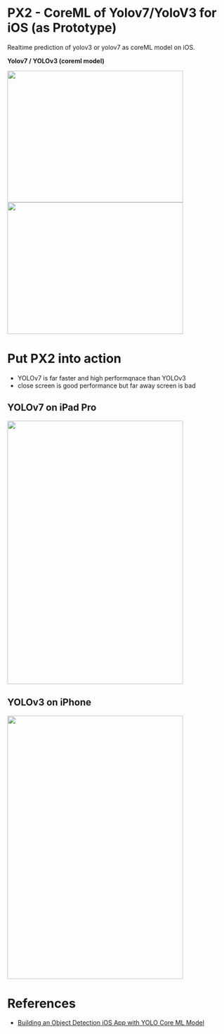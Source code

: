 # PX2 - CoreML of Yolov7/YoloV3 for iOS (as Prototype)

Realtime prediction of yolov3 or yolov7 as coreML model on iOS.

<b> Yolov7  / YOLOv3 (coreml model)</b>

<img src="https://user-images.githubusercontent.com/48679574/196462304-ccce0fbd-719d-424c-89af-d72bd7a679ef.png" width="400" height="300"/><img src="https://user-images.githubusercontent.com/48679574/196468100-27230cee-94df-4421-8d70-7c8ecad9926b.png" width="400" height="300"/>

# Put PX2 into action 

- YOLOv7 is far faster and high performqnace than YOLOv3
- close screen is good performance but far away screen is bad 

## YOLOv7 on iPad Pro 

<img src="https://user-images.githubusercontent.com/48679574/196466414-aba56943-5e22-4f45-a589-a57a3a962032.gif" width="400" height="600"/>

## YOLOv3 on iPhone

<img src="https://user-images.githubusercontent.com/48679574/196463797-f4e5cfa2-f178-4902-b99c-be4016a19025.gif" width="400" height="600"/>


# References
- [Building an Object Detection iOS App with YOLO Core ML Model](https://www.codeproject.com/Articles/5286805/Building-an-Object-Detection-iOS-App-with-YOLO-Cor)
